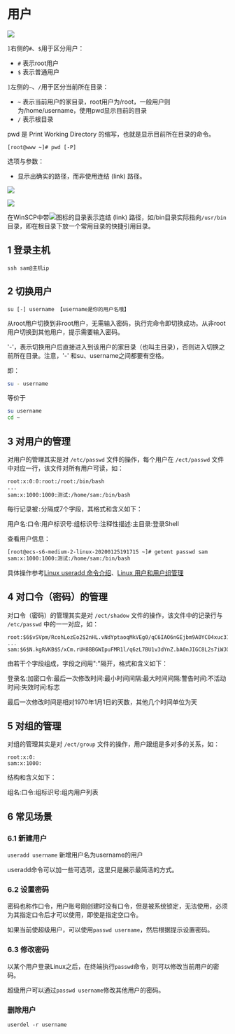 # 用户

![](https://image.newarea.site/2023-12-02-23-16-08.png)

`]`右侧的`#`、`$`用于区分用户：

- `#` 表示root用户
- `$` 表示普通用户

`]`左侧的`~`、`/`用于区分当前所在目录：

- `~` 表示当前用户的家目录，root用户为/root，一般用户则为/home/username，使用pwd显示目前的目录
- `/` 表示根目录

pwd 是 Print Working Directory 的缩写，也就是显示目前所在目录的命令。

`[root@www ~]# pwd [-P]`

选项与参数：

- 显示出确实的路径，而非使用连结 (link) 路径。

![](https://image.newarea.site/2023-12-02-23-16-09.png)

![](https://image.newarea.site/2023-12-02-23-16-10.png)

在WinSCP中带![](https://image.newarea.site/2023-12-02-23-16-11.png)图标的目录表示连结 (link) 路径，如/bin目录实际指向`/usr/bin`目录，即在根目录下放一个常用目录的快捷引用目录。

## 1 登录主机

`ssh sam@主机ip`

## 2 切换用户

`su [-] username 【username是你的用户名哦】`

从root用户切换到非root用户，无需输入密码，执行完命令即切换成功。从非root用户切换到其他用户，提示需要输入密码。

'-'，表示切换用户后直接进入到该用户的家目录（也叫主目录），否则进入切换之前所在目录。注意，'-' 和su、username之间都要有空格。

即：

```sh
su - username
```

等价于

```sh
su username
cd ~
```

## 3 对用户的管理

对用户的管理其实是对 `/etc/passwd` 文件的操作，每个用户在 `/ect/passwd` 文件中对应一行，该文件对所有用户可读，如：

```
root:x:0:0:root:/root:/bin/bash
...
sam:x:1000:1000:测试:/home/sam:/bin/bash
```

每行记录被`:`分隔成7个字段，其格式和含义如下：

用户名:口令:用户标识号:组标识号:注释性描述:主目录:登录Shell

查看用户信息：

```sh
[root@ecs-s6-medium-2-linux-20200125191715 ~]# getent passwd sam
sam:x:1000:1000:测试:/home/sam:/bin/bash
```

具体操作参考[Linux useradd 命令介绍](https://linux.cn/article-11756-1.html)、[Linux 用户和用户组管理](https://www.runoob.com/linux/linux-user-manage.html)

## 4 对口令（密码）的管理

对口令（密码）的管理其实是对 `/ect/shadow` 文件的操作，该文件中的记录行与 `/etc/passwd` 中的一一对应，如：

```
root:$6$vSVpm/RcohLozEo2$2nHL.vNdYptaoqMkVEg0/qC6IAO6nGEjbm9A0YC04xuc31QkRfRO1rWpYJL3jBW69Z4SyPZwmdBf1kiCScwT50:18286:0:99999:7:::
...
sam:$6$N.kgRVKB$S/xCm.rUH8BBGWIpuFMR1l/q6zL7BU1v3dYnZ.bA0nJIGC8L2s7iWJQ8IjEcd20Ntb50jUgK8qMLQ6nvfBBWo.:18287:0:99999:7:::
```

由若干个字段组成，字段之间用":"隔开，格式和含义如下：

登录名:加密口令:最后一次修改时间:最小时间间隔:最大时间间隔:警告时间:不活动时间:失效时间:标志

最后一次修改时间是相对1970年1月1日的天数，其他几个时间单位为天

## 5 对组的管理

对组的管理其实是对 `/ect/group` 文件的操作，用户跟组是多对多的关系，如：

```
root:x:0:
sam:x:1000:
```

结构和含义如下：

组名:口令:组标识号:组内用户列表

## 6 常见场景

### 6.1 新建用户

`useradd username` 新增用户名为username的用户

useradd命令可以加一些可选项，这里只是展示最简洁的方式。

### 6.2 设置密码

密码也称作口令，用户账号刚创建时没有口令，但是被系统锁定，无法使用，必须为其指定口令后才可以使用，即使是指定空口令。

如果当前使超级用户，可以使用`passwd username`，然后根据提示设置密码。

### 6.3 修改密码

以某个用户登录Linux之后，在终端执行`passwd`命令，则可以修改当前用户的密码。

超级用户可以通过`passwd username`修改其他用户的密码。

### 删除用户

`userdel -r username`


